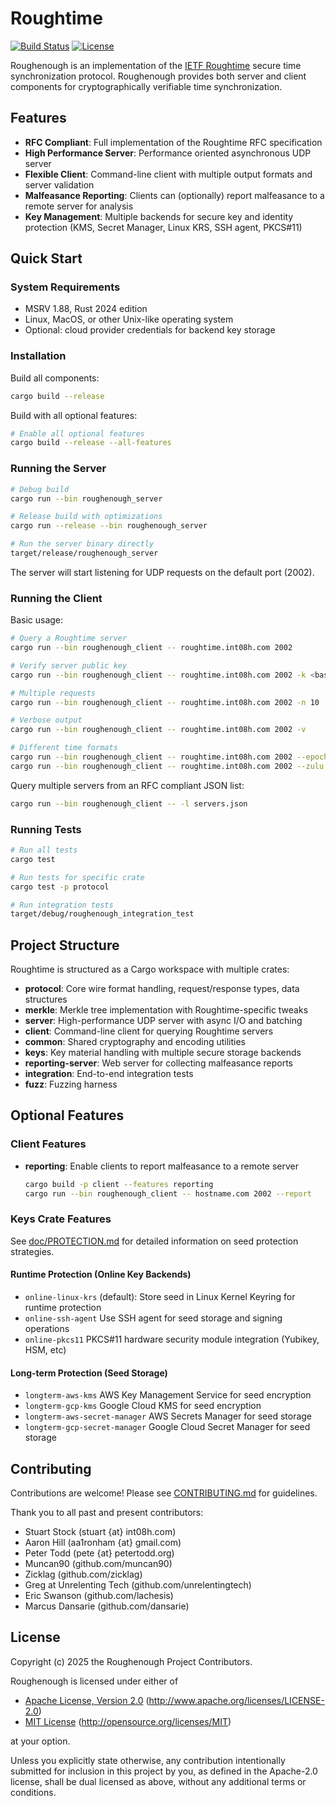 # Roughtime

[![Build Status](https://github.com/int08h/roughenough/actions/workflows/rust.yml/badge.svg)](https://github.com/int08h/roughenough/actions/workflows/rust.yml)
[![License](https://img.shields.io/badge/license-Apache%202.0%20OR%20MIT-blue.svg)](LICENSE-APACHE)

Roughenough is an implementation of the [IETF Roughtime](https://datatracker.ietf.org/doc/draft-ietf-ntp-roughtime/) 
secure time synchronization protocol. Roughenough provides both server and client components for cryptographically 
verifiable time synchronization.

## Features

- **RFC Compliant**: Full implementation of the Roughtime RFC specification
- **High Performance Server**: Performance oriented asynchronous UDP server 
- **Flexible Client**: Command-line client with multiple output formats and server validation
- **Malfeasance Reporting**: Clients can (optionally) report malfeasance to a remote server for analysis
- **Key Management**: Multiple backends for secure key and identity protection (KMS, Secret Manager, Linux KRS, 
  SSH agent, PKCS#11)

## Quick Start

### System Requirements

- MSRV 1.88, Rust 2024 edition 
- Linux, MacOS, or other Unix-like operating system
- Optional: cloud provider credentials for backend key storage

### Installation

Build all components:

```bash
cargo build --release
```

Build with all optional features:

```bash
# Enable all optional features
cargo build --release --all-features 
```

### Running the Server

```bash
# Debug build
cargo run --bin roughenough_server

# Release build with optimizations
cargo run --release --bin roughenough_server

# Run the server binary directly
target/release/roughenough_server
```

The server will start listening for UDP requests on the default port (2002).

### Running the Client

Basic usage:

```bash
# Query a Roughtime server
cargo run --bin roughenough_client -- roughtime.int08h.com 2002

# Verify server public key
cargo run --bin roughenough_client -- roughtime.int08h.com 2002 -k <base64-or-hex-key>

# Multiple requests
cargo run --bin roughenough_client -- roughtime.int08h.com 2002 -n 10

# Verbose output
cargo run --bin roughenough_client -- roughtime.int08h.com 2002 -v

# Different time formats
cargo run --bin roughenough_client -- roughtime.int08h.com 2002 --epoch  # Unix timestamp
cargo run --bin roughenough_client -- roughtime.int08h.com 2002 --zulu   # ISO 8601 UTC
```

Query multiple servers from an RFC compliant JSON list:

```bash
cargo run --bin roughenough_client -- -l servers.json
```

### Running Tests

```bash
# Run all tests
cargo test

# Run tests for specific crate
cargo test -p protocol

# Run integration tests
target/debug/roughenough_integration_test
```

## Project Structure

Roughtime is structured as a Cargo workspace with multiple crates:

- **protocol**: Core wire format handling, request/response types, data structures
- **merkle**: Merkle tree implementation with Roughtime-specific tweaks
- **server**: High-performance UDP server with async I/O and batching
- **client**: Command-line client for querying Roughtime servers
- **common**: Shared cryptography and encoding utilities
- **keys**: Key material handling with multiple secure storage backends
- **reporting-server**: Web server for collecting malfeasance reports
- **integration**: End-to-end integration tests
- **fuzz**: Fuzzing harness

## Optional Features

### Client Features

- **reporting**: Enable clients to report malfeasance to a remote server
  ```bash
  cargo build -p client --features reporting
  cargo run --bin roughenough_client -- hostname.com 2002 --report
  ```

### Keys Crate Features

See [doc/PROTECTION.md](doc/PROTECTION.md) for detailed information on seed protection strategies.

#### Runtime Protection (Online Key Backends)

- `online-linux-krs` (default): Store seed in Linux Kernel Keyring for runtime protection
- `online-ssh-agent` Use SSH agent for seed storage and signing operations
- `online-pkcs11` PKCS#11 hardware security module integration (Yubikey, HSM, etc)

#### Long-term Protection (Seed Storage)

- `longterm-aws-kms` AWS Key Management Service for seed encryption
- `longterm-gcp-kms` Google Cloud KMS for seed encryption
- `longterm-aws-secret-manager` AWS Secrets Manager for seed storage
- `longterm-gcp-secret-manager` Google Cloud Secret Manager for seed storage

## Contributing

Contributions are welcome! Please see [CONTRIBUTING.md](CONTRIBUTING.md) for guidelines.

Thank you to all past and present contributors:

* Stuart Stock (stuart {at} int08h.com)
* Aaron Hill (aa1ronham {at} gmail.com)
* Peter Todd (pete {at} petertodd.org)
* Muncan90 (github.com/muncan90)
* Zicklag (github.com/zicklag)
* Greg at Unrelenting Tech (github.com/unrelentingtech)
* Eric Swanson (github.com/lachesis)
* Marcus Dansarie (github.com/dansarie)

## License

Copyright (c) 2025 the Roughenough Project Contributors.

Roughenough is licensed under either of

* [Apache License, Version 2.0](LICENSE-APACHE) (http://www.apache.org/licenses/LICENSE-2.0)
* [MIT License](LICENSE-MIT) (http://opensource.org/licenses/MIT)

at your option.

Unless you explicitly state otherwise, any contribution intentionally submitted for inclusion in this project by you, 
as defined in the Apache-2.0 license, shall be dual licensed as above, without any additional terms or conditions.
